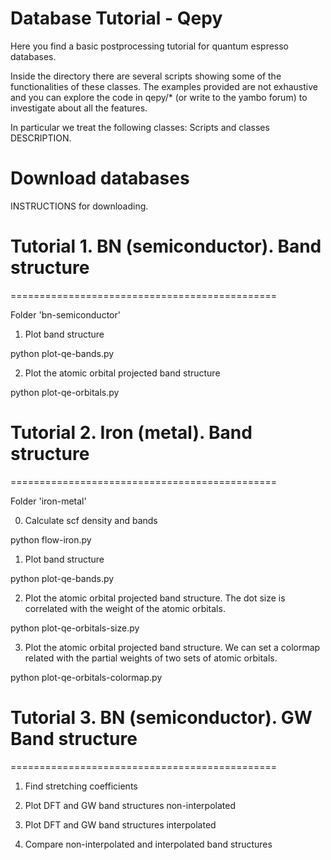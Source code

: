 Database Tutorial - Qepy
========

Here you find a basic postprocessing tutorial for quantum espresso databases.

Inside the directory there are several scripts showing some of the functionalities of these classes. The examples provided are not exhaustive and you can explore the code in qepy/\* (or write to the yambo forum) to investigate about all the features.

In particular we treat the following classes:
Scripts and classes DESCRIPTION.

# Download databases

INSTRUCTIONS for downloading.

# Tutorial 1. BN (semiconductor). Band structure
==============================================

Folder 'bn-semiconductor'

1. Plot band structure

python plot-qe-bands.py

2. Plot the atomic orbital projected band structure

python plot-qe-orbitals.py

# Tutorial 2. Iron (metal). Band structure
==============================================

Folder 'iron-metal'

0. Calculate scf density and bands

python flow-iron.py

1. Plot band structure

python plot-qe-bands.py

2. Plot the atomic orbital projected band structure. The dot size is correlated
with the weight of the atomic orbitals.

python plot-qe-orbitals-size.py

3. Plot the atomic orbital projected band structure. We can set a colormap
   related with the partial weights of two sets of atomic orbitals.

python plot-qe-orbitals-colormap.py

# Tutorial 3. BN (semiconductor). GW Band structure
==============================================

1. Find stretching coefficients

2. Plot DFT and GW band structures non-interpolated

3. Plot DFT and GW band structures interpolated

4. Compare non-interpolated and interpolated band structures

